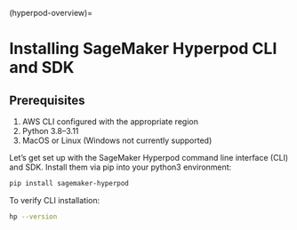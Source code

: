 (hyperpod-overview)=
# Installing SageMaker Hyperpod CLI and SDK

## Prerequisites

1. AWS CLI configured with the appropriate region
2. Python 3.8–3.11
3. MacOS or Linux (Windows not currently supported)  

Let’s get set up with the SageMaker Hyperpod command line interface (CLI) and SDK. Install them via pip into your python3 environment:

```bash
pip install sagemaker-hyperpod
```
To verify CLI installation:
```bash
hp --version
```